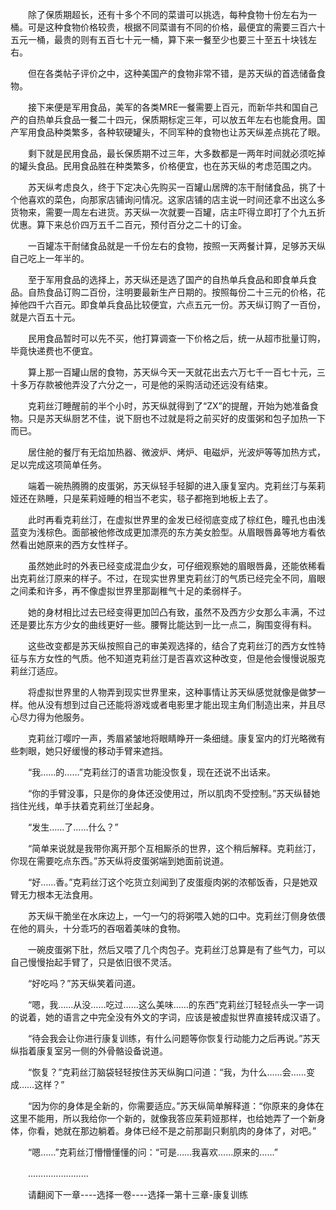 <div class="read-content j_readContent" id="">
                <p>　　除了保质期超长，还有十多个不同的菜谱可以挑选，每种食物十份左右为一桶。可是这种食物价格较贵，根据不同菜谱有不同的价格，最便宜的需要三百六十五元一桶，最贵的则有五百七十元一桶，算下来一餐至少也要三十至五十块钱左右。<p>　　但在各类帖子评价之中，这种美国产的食物非常不错，是苏天纵的首选储备食物。<p>　　接下来便是军用食品，美军的各类MRE一餐需要上百元，而新华共和国自己产的自热单兵食品一餐二十四元，保质期标定三年，可以放五年左右也能食用。国产军用食品种类繁多，各种软硬罐头，不同军种的食物也让苏天纵差点挑花了眼。<p>　　剩下就是民用食品，最长保质期不过三年，大多数都是一两年时间就必须吃掉的罐头食品。民用食品胜在种类繁多，价格便宜，也在苏天纵的考虑范围之内。<p>　　苏天纵考虑良久，终于下定决心先购买一百罐山居牌的冻干耐储食品，挑了十个他喜欢的菜色，向那家店铺询问情况。这家店铺的店主说一时间还拿不出这么多货物来，需要一周左右进货。苏天纵一次就要一百罐，店主吓得立即打了个九五折优惠。算下来总价四万五千二百元，预付百分之二十的订金。<p>　　一百罐冻干耐储食品就是一千份左右的食物，按照一天两餐计算，足够苏天纵自己吃上一年半的。<p>　　至于军用食品的选择上，苏天纵还是选了国产的自热单兵食品和即食单兵食品。自热食品订购二百份，注明要最新生产日期的。按照每份二十三元的价格，花掉他四千六百元。即食单兵食品比较便宜，六点五元一份。苏天纵订购了一百份，就是六百五十元。<p>　　民用食品暂时可以先不买，他打算调查一下价格之后，统一从超市批量订购，毕竟快递费也不便宜。<p>　　算上那一百罐山居的食物，苏天纵今天一天就花出去六万七千一百七十元，三十多万存款被他弄没了六分之一，可是他的采购活动还远没有结束。<p>　　克莉丝汀睡醒前的半个小时，苏天纵就得到了“ZX”的提醒，开始为她准备食物。只是苏天纵厨艺不佳，说下厨也不过就是将之前买好的皮蛋粥和包子加热一下而已。<p>　　居住舱的餐厅有无焰加热器、微波炉、烤炉、电磁炉，光波炉等等加热方式，足以完成这项简单任务。<p>　　端着一碗热腾腾的皮蛋粥，苏天纵轻手轻脚的进入康复室内。克莉丝汀与茱莉娅还在熟睡，只是茱莉娅睡的相当不老实，毯子都拖到地板上去了。<p>　　此时再看克莉丝汀，在虚拟世界里的金发已经彻底变成了棕红色，瞳孔也由浅蓝变为浅棕色。面部被他修改成更加漂亮的东方美女脸型。从眉眼唇鼻等地方看依然看出她原来的西方女性样子。<p>　　虽然她此时的外表已经变成混血少女，可仔细观察她的眉眼唇鼻，还能依稀看出克莉丝汀原来的样子。不过，在现实世界里克莉丝汀的气质已经完全不同，眉眼之间柔和许多，再不像虚拟世界里那副稚气十足的柔弱样子。<p>　　她的身材相比过去已经变得更加凹凸有致，虽然不及西方少女那么丰满，不过还是要比东方少女的曲线更好一些。腰臀比能达到一比一点二，胸围变得有料。<p>　　这些改变都是苏天纵按照自己的审美观选择的，结合了克莉丝汀的西方女性特征与东方女性的气质。他不知道克莉丝汀是否喜欢这种改变，但是他会慢慢说服克莉丝汀适应。<p>　　将虚拟世界里的人物弄到现实世界里来，这种事情让苏天纵感觉就像是做梦一样。他从没有想到过自己还能将游戏或者电影里才能出现主角们制造出来，并且尽心尽力得为他服务。<p>　　克莉丝汀嘤咛一声，秀眉紧皱地将眼睛睁开一条细缝。康复室内的灯光略微有些刺眼，她只好缓慢的移动手臂来遮挡。<p>　　“我……的……”克莉丝汀的语言功能没恢复，现在还说不出话来。<p>　　“你的手臂没事，只是你的身体还没使用过，所以肌肉不受控制。”苏天纵替她挡住光线，单手扶着克莉丝汀坐起身。<p>　　“发生……了……什么？”<p>　　“简单来说就是我带你离开那个互相厮杀的世界，这个稍后解释。克莉丝汀，你现在需要吃点东西。”苏天纵将皮蛋粥端到她面前说道。<p>　　“好……香。”克莉丝汀这个吃货立刻闻到了皮蛋瘦肉粥的浓郁饭香，只是她双臂无力根本无法食用。<p>　　苏天纵干脆坐在水床边上，一勺一勺的将粥喂入她的口中。克莉丝汀侧身依偎在他的肩头，十分乖巧的吞咽着美味的食物。<p>　　一碗皮蛋粥下肚，然后又喂了几个肉包子。克莉丝汀总算是有了些气力，可以自己慢慢抬起手臂了，只是依旧很不灵活。<p>　　“好吃吗？”苏天纵笑着问道。<p>　　“嗯，我……从没……吃过……这么美味……的东西”克莉丝汀轻轻点头一字一词的说着，她的语言之中完全没有外文的字词，应该是被虚拟世界直接转成汉语了。<p>　　“待会我会让你进行康复训练，有什么问题等你恢复行动能力之后再说。”苏天纵指着康复室另一侧的外骨骼设备说道。<p>　　“恢复？”克莉丝汀脑袋轻轻按住苏天纵胸口问道：“我，为什么……会……变成……这样？”<p>　　“因为你的身体是全新的，你需要适应。”苏天纵简单解释道：“你原来的身体在这里不能用，所以我给你一个新的，就像我答应茱莉娅那样，也给她弄了一个新身体，你看，她就在那边躺着。身体已经不是之前那副只剩肌肉的身体了，对吧。”<p>　　“嗯……”克莉丝汀懵懵懂懂的问：“可是……我喜欢……原来的……”<p>　　……………………<p>　　请翻阅下一章----选择一卷----选择一第十三章-康复训练<p> 
            </div>